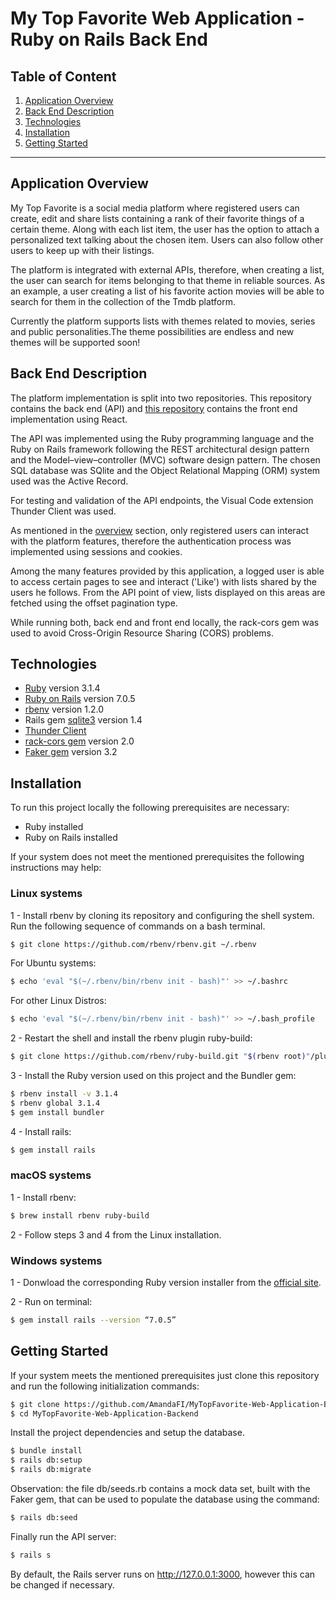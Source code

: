 # My Top Favorite Web Application - Ruby on Rails Back End

## Table of Content

1. [Application Overview](#application-overview)
2. [Back End Description](#back-end-description)
3. [Technologies](#technologies)
4. [Installation](#installation)
5. [Getting Started](#getting-started)

---

## **Application Overview** <a name="application-overview"></a>

My Top Favorite is a social media platform where registered users can create, edit and share lists containing a rank of their favorite things of a certain theme. Along with each list item, the user has the option to attach a personalized text talking about the chosen item. Users can also follow other users to keep up with their listings.

The platform is integrated with external APIs, therefore, when creating a list, the user can search for items belonging to that theme in reliable sources. As an example, a user creating a list of his favorite action movies will be able to search for them in the collection of the Tmdb platform.

Currently the platform supports lists with themes related to movies, series and public personalities.The theme possibilities are endless and new themes will be supported soon!

## **Back End Description** <a name="back-end-description"></a>

The platform implementation is split into two repositories. This repository contains the back end (API) and [this repository](https://github.com/AmandaFI/MyTopFavorite-Web-Application-Frontend) contains the front end implementation using React.

The API was implemented using the Ruby programming language and the Ruby on Rails framework following the REST architectural design pattern and the Model–view–controller (MVC) software design pattern. The chosen SQL database was SQlite and the Object Relational Mapping (ORM) system used was the Active Record.

For testing and validation of the API endpoints, the Visual Code extension Thunder Client was used.

As mentioned in the [overview](#Overview) section, only registered users can interact with the platform features, therefore the authentication process was implemented using sessions and cookies.

Among the many features provided by this application, a logged user is able to access certain pages to see and interact ('Like') with lists shared by the users he follows. From the API point of view, lists displayed on this areas are fetched using the offset pagination type.

While running both, back end and front end locally, the rack-cors gem was used to avoid Cross-Origin Resource Sharing (CORS) problems.

## **Technologies** <a name="technologies"></a>

- [Ruby](https://www.ruby-lang.org/pt/) version 3.1.4
- [Ruby on Rails](https://rubyonrails.org/) version 7.0.5
- [rbenv](https://github.com/rbenv/rbenv) version 1.2.0
- Rails gem [sqlite3](https://rubygems.org/gems/sqlite3/versions/1.3.11?locale=pt-BR) version 1.4
- [Thunder Client](https://www.thunderclient.com/)
- [rack-cors gem](https://github.com/cyu/rack-cors) version 2.0
- [Faker gem](https://github.com/faker-ruby/faker) version 3.2

## **Installation** <a name="installation"></a>

To run this project locally the following prerequisites are necessary:

- Ruby installed
- Ruby on Rails installed

If your system does not meet the mentioned prerequisites the following instructions may help:

### **Linux systems**

1 - Install rbenv by cloning its repository and configuring the shell system. Run the following sequence of commands on a bash terminal.

```bash
$ git clone https://github.com/rbenv/rbenv.git ~/.rbenv
```

For Ubuntu systems:

```bash
$ echo 'eval "$(~/.rbenv/bin/rbenv init - bash)"' >> ~/.bashrc
```

For other Linux Distros:

```bash
$ echo 'eval "$(~/.rbenv/bin/rbenv init - bash)"' >> ~/.bash_profile
```

2 - Restart the shell and install the rbenv plugin ruby-build:

```bash
$ git clone https://github.com/rbenv/ruby-build.git "$(rbenv root)"/plugins/ruby-build
```

3 - Install the Ruby version used on this project and the Bundler gem:

```bash
$ rbenv install -v 3.1.4
$ rbenv global 3.1.4
$ gem install bundler
```

4 - Install rails:

```bash
$ gem install rails
```

### **macOS systems**

1 - Install rbenv:

```bash
$ brew install rbenv ruby-build
```

2 - Follow steps 3 and 4 from the Linux installation.

### **Windows systems**

1 - Donwload the corresponding Ruby version installer from the [official site](https://rubyinstaller.org/).

2 - Run on terminal:

```bash
$ gem install rails --version “7.0.5”
```

## **Getting Started** <a name="getting-started"></a>

If your system meets the mentioned prerequisites just clone this repository and run the following initialization commands:

```bash
$ git clone https://github.com/AmandaFI/MyTopFavorite-Web-Application-Backend.git
$ cd MyTopFavorite-Web-Application-Backend
```

Install the project dependencies and setup the database.

```bash
$ bundle install
$ rails db:setup
$ rails db:migrate
```

Observation: the file db/seeds.rb contains a mock data set, built with the Faker gem, that can be used to populate the database using the command:

```bash
$ rails db:seed
```

Finally run the API server:

```bash
$ rails s
```

By default, the Rails server runs on http://127.0.0.1:3000, however this can be changed if necessary.
